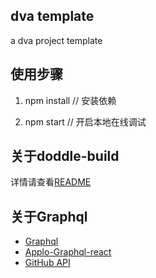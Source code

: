 ## dva template
a dva project template

## 使用步骤
1. npm install // 安装依赖

2. npm start // 开启本地在线调试

## 关于doddle-build
详情请查看[README][1]

## 关于Graphql
 - [Graphql][3]
 - [Applo-Graphql-react][2]
 - [GitHub API][4]  

[1]: https://github.com/closertb/doddle/tree/master/packages/doddle-build
[2]: https://www.apollographql.com/docs/react/
[3]: http://graphql.cn/learn/
[4]: https://developer.github.com/v4/explorer/